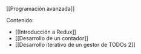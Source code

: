[[Programación avanzada]]

Contenido:
+ [[Introducción a Redux]]
+ [[Desarrollo de un contador]]
+ [[Desarrollo iterativo de un gestor de TODOs 2]]